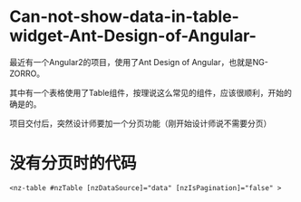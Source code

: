 # Can-not-show-data-in-table-widget-Ant-Design-of-Angular-

最近有一个Angular2的项目，使用了Ant Design of Angular，也就是NG-ZORRO。

其中有一个表格使用了Table组件，按理说这么常见的组件，应该很顺利，开始的确是的。

项目交付后，突然设计师要加一个分页功能（刚开始设计师说不需要分页）

# 没有分页时的代码

    <nz-table #nzTable [nzDataSource]="data" [nzIsPagination]="false" >
